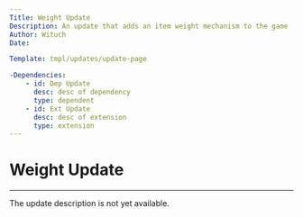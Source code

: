 ```yaml
---
Title: Weight Update
Description: An update that adds an item weight mechanism to the game
Author: Wituch
Date:

Template: tmpl/updates/update-page

-Dependencies:
    - id: Dep Update
      desc: desc of dependency
      type: dependent
    - id: Ext Update
      desc: desc of extension
      type: extension
---
```


# Weight Update
-----

The update description is not yet available.
